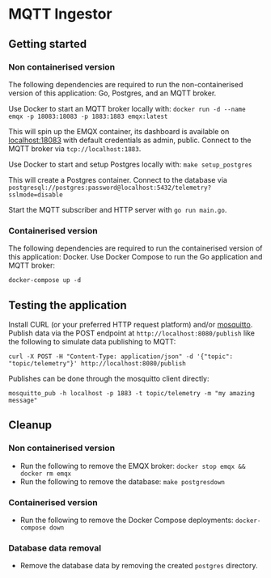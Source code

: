 # MQTT Ingestor

## Getting started

### Non containerised version

The following dependencies are required to run the non-containerised version of this application: Go, Postgres, and an MQTT broker.

Use Docker to start an MQTT broker locally with: `docker run -d --name emqx -p 18083:18083 -p 1883:1883 emqx:latest`

This will spin up the EMQX container, its dashboard is available on [localhost:18083](localhost:18083) with default credentials as admin, public. Connect to the MQTT broker via `tcp://localhost:1883`.

Use Docker to start and setup Postgres locally with: `make setup_postgres`

This will create a Postgres container. Connect to the database via `postgresql://postgres:password@localhost:5432/telemetry?sslmode=disable`

Start the MQTT subscriber and HTTP server with `go run main.go`.

### Containerised version

The following dependencies are required to run the containerised version of this application: Docker. Use Docker Compose to run the Go application and MQTT broker:

`docker-compose up -d`

## Testing the application

Install CURL (or your preferred HTTP request platform) and/or [mosquitto](https://mosquitto.org). Publish data via the POST endpoint at `http://localhost:8080/publish` like the following to simulate data publishing to MQTT:

`curl -X POST -H "Content-Type: application/json" -d '{"topic": "topic/telemetry"}' http://localhost:8080/publish`

Publishes can be done through the mosquitto client directly:

`mosquitto_pub -h localhost -p 1883 -t topic/telemetry -m "my amazing message"`

## Cleanup

### Non containerised version

- Run the following to remove the EMQX broker: `docker stop emqx && docker rm emqx`
- Run the following to remove the database: `make postgresdown`

### Containerised version

- Run the following to remove the Docker Compose deployments: `docker-compose down`

### Database data removal

- Remove the database data by removing the created `postgres` directory.
